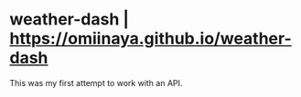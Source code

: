 # weather-dash | https://omiinaya.github.io/weather-dash

This was my first attempt to work with an API.
